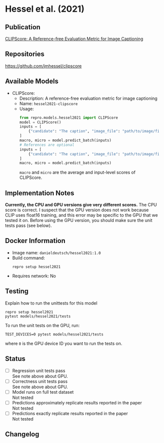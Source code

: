 # Hessel et al. (2021)

## Publication
[CLIPScore: A Reference-free Evaluation Metric for Image Captioning](https://arxiv.org/abs/2104.08718)

## Repositories
https://github.com/jmhessel/clipscore

## Available Models
- CLIPScore:
  - Description: A reference-free evaluation metric for image captioning
  - Name: `hessel2021-clipscore`
  - Usage:
    ```python
    from repro.models.hessel2021 import CLIPScore
    model = CLIPScore()
    inputs = [
        {"candidate": "The caption", "image_file": "path/to/image/file.jpeg"}
    ]
    macro, micro = model.predict_batch(inputs)
    # References are optional
    inputs = [
        {"candidate": "The caption", "image_file": "path/to/image/file.jpeg", "references": ["The first", "The second"]}
    ]
    macro, micro = model.predict_batch(inputs)
    ```
    `macro` and `micro` are the average and input-level scores of CLIPScore.
    
## Implementation Notes
**Currently, the CPU and GPU versions give very different scores.**
The CPU score is correct.
I suspect that the GPU version does not work because CLIP uses float16 training, and this error may be specific to the GPU that we tested it on.
Before using the GPU version, you should make sure the unit tests pass (see below).
    
## Docker Information
- Image name: `danieldeutsch/hessel2021:1.0`
- Build command:
  ```shell script
  repro setup hessel2021
  ```
- Requires network: No
  
## Testing
Explain how to run the unittests for this model
```shell script
repro setup hessel2021
pytest models/hessel2021/tests
```

To run the unit tests on the GPU, run:
```shell script
TEST_DEVICES=0 pytest models/hessel2021/tests
```
where `0` is the GPU device ID you want to run the tests on.

## Status
- [ ] Regression unit tests pass  
See note above about GPU.
- [ ] Correctness unit tests pass  
See note above about GPU.
- [ ] Model runs on full test dataset  
Not tested
- [ ] Predictions approximately replicate results reported in the paper  
Not tested
- [ ] Predictions exactly replicate results reported in the paper  
Not tested

## Changelog
